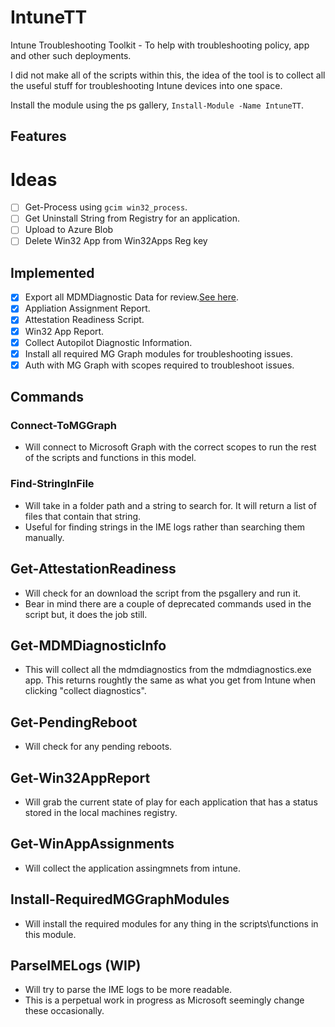 # IntuneTT

Intune Troubleshooting Toolkit - To help with troubleshooting policy, app and other such deployments.

I did not make all of the scripts within this, the idea of the tool is to collect all the useful stuff for troubleshooting
Intune devices into one space.

Install the module using the ps gallery, `Install-Module -Name IntuneTT`.

## Features

# Ideas

- [ ] Get-Process using `gcim win32_process`.
- [ ] Get Uninstall String from Registry for an application.
- [ ] Upload to Azure Blob
- [ ] Delete Win32 App from Win32Apps Reg key

## Implemented

- [X] Export all MDMDiagnostic Data for review.[See here](#export-all-mdmd-diags).
- [X] Appliation Assignment Report.
- [X] Attestation Readiness Script.
- [X] Win32 App Report.
- [X] Collect Autopilot Diagnostic Information.
- [X] Install all required MG Graph modules for troubleshooting issues.
- [X] Auth with MG Graph with scopes required to troubleshoot issues.

## Commands

### Connect-ToMGGraph

- Will connect to Microsoft Graph with the correct scopes to run the rest of the scripts and functions in this model.

### Find-StringInFile

- Will take in a folder path and a string to search for. It will return a list of files that contain that string.
- Useful for finding strings in the IME logs rather than searching them manually.

## Get-AttestationReadiness

- Will check for an download the script from the psgallery and run it.
- Bear in mind there are a couple of deprecated commands used in the script but, it does the job still.

## Get-MDMDiagnosticInfo

- This will collect all the mdmdiagnostics from the mdmdiagnostics.exe app. This returns roughtly the
same as what you get from Intune when clicking "collect diagnostics".

## Get-PendingReboot

- Will check for any pending reboots.

## Get-Win32AppReport

- Will grab the current state of play for each application that has a status stored in the local machines registry.

## Get-WinAppAssignments

- Will collect the application assingmnets from intune.
  
## Install-RequiredMGGraphModules

- Will install the required modules for any thing in the scripts\functions in this module.

## ParseIMELogs (WIP)

- Will try to parse the IME logs to be more readable.
- This is a perpetual work in progress as Microsoft seemingly change these occasionally.
